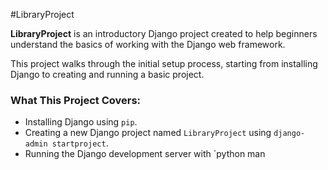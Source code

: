  #LibraryProject

**LibraryProject** is an introductory Django project created to help beginners understand the basics of working with the Django web framework.

This project walks through the initial setup process, starting from installing Django to creating and running a basic project.

### What This Project Covers:

- Installing Django using `pip`.
- Creating a new Django project named `LibraryProject` using `django-admin startproject`.
- Running the Django development server with `python man